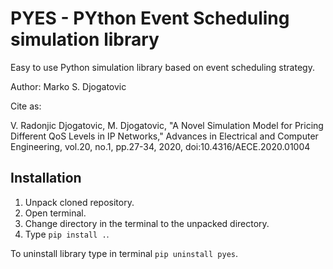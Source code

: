 # PYES - PYthon Event Scheduling simulation library

Easy to use Python simulation library based on event scheduling strategy.

Author: Marko S. Djogatovic

Cite as:

V. Radonjic Djogatovic, M. Djogatovic, "A Novel Simulation Model for Pricing Different QoS Levels in IP Networks," Advances in Electrical and Computer Engineering, vol.20, no.1, pp.27-34, 2020, doi:10.4316/AECE.2020.01004

## Installation
1. Unpack cloned repository.
2. Open terminal.
3. Change directory in the terminal to the unpacked directory.
4. Type `pip install .`.

To uninstall library type in terminal `pip uninstall pyes`.



